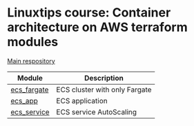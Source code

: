 # Linuxtips course: Container architecture on AWS terraform modules

[Main respository](https://github.com/ssorato/linuxtips-aws-container-architecture)

| Module                               | Description                   |
|--------------------------------------|-------------------------------|
| [ecs_fargate](ecs_fargate/README.md) | ECS cluster with only Fargate |
| [ecs_app](ecs_app/README.md)         | ECS application               |
| [ecs_service](ecs_service/README.md) | ECS service AutoScaling       |
